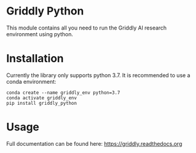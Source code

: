 # Griddly Python

This module contains all you need to run the Griddly AI research environment using python.

# Installation

Currently the library only supports python 3.7.
It is recommended to use a conda environment:

```
conda create --name griddly_env python=3.7
conda activate griddly_env
pip install griddly_python
```

# Usage

Full documentation can be found here: https://griddly.readthedocs.org
